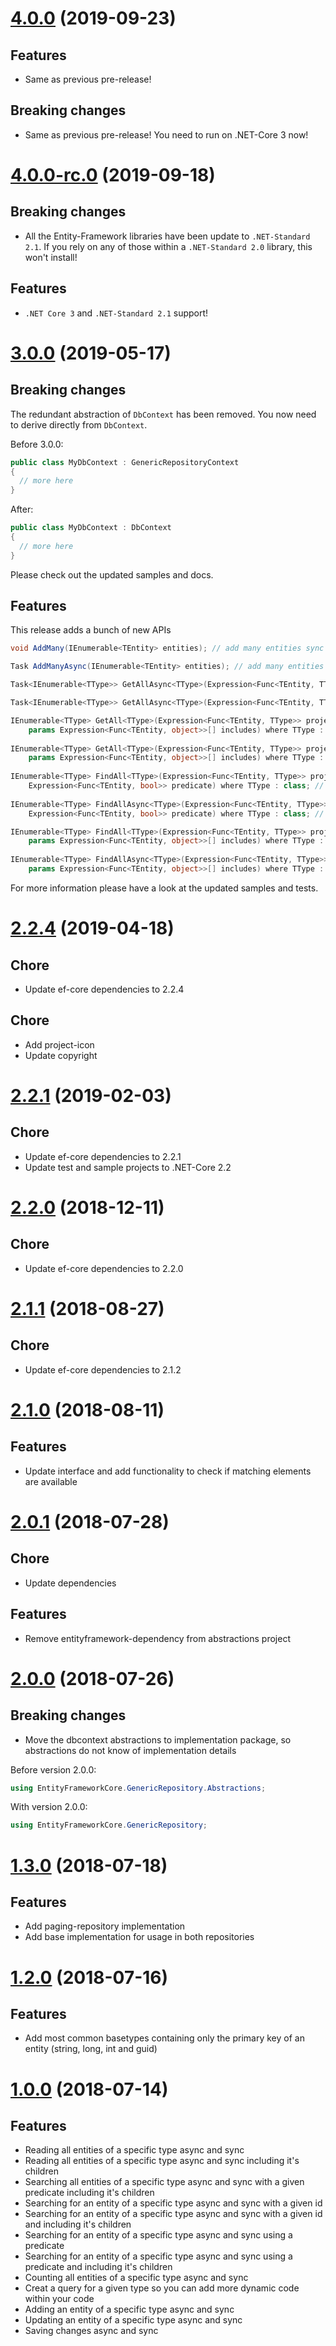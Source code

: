 # [4.0.0](https://www.nuget.org/packages/CleanCodeLabs.EntityFrameworkCore.GenericRepository/4.0.0) (2019-09-23)

## Features

* Same as previous pre-release!

## Breaking changes

* Same as previous pre-release! You need to run on .NET-Core 3 now!

# [4.0.0-rc.0](https://www.nuget.org/packages/CleanCodeLabs.EntityFrameworkCore.GenericRepository/4.0.0-rc.0) (2019-09-18)

## Breaking changes

* All the Entity-Framework libraries have been update to `.NET-Standard 2.1`. If you rely on any of those within a `.NET-Standard 2.0` library, this won't install!

## Features

* `.NET Core 3` and `.NET-Standard 2.1` support!

# [3.0.0](https://www.nuget.org/packages/CleanCodeLabs.EntityFrameworkCore.GenericRepository/3.0.0) (2019-05-17)

## Breaking changes

The redundant abstraction of `DbContext` has been removed. You now need to derive directly from `DbContext`.

Before 3.0.0:

```csharp
public class MyDbContext : GenericRepositoryContext 
{
  // more here
}
```

After:

```csharp
public class MyDbContext : DbContext 
{
  // more here
}
```

Please check out the updated samples and docs.

## Features

This release adds a bunch of new APIs

```csharp
void AddMany(IEnumerable<TEntity> entities); // add many entities sync

Task AddManyAsync(IEnumerable<TEntity> entities); // add many entities async

Task<IEnumerable<TType>> GetAllAsync<TType>(Expression<Func<TEntity, TType>> projectToFunc) where TType : class; // load all into a projection sync

Task<IEnumerable<TType>> GetAllAsync<TType>(Expression<Func<TEntity, TType>> projectToFunc) where TType : class; // load all into a projection async

IEnumerable<TType> GetAll<TType>(Expression<Func<TEntity, TType>> projectToFunc, 
    params Expression<Func<TEntity, object>>[] includes) where TType : class; // load all into a projection with includes sync
            
IEnumerable<TType> GetAll<TType>(Expression<Func<TEntity, TType>> projectToFunc,
    params Expression<Func<TEntity, object>>[] includes) where TType : class; // load all into a projection with includes async
    
IEnumerable<TType> FindAll<TType>(Expression<Func<TEntity, TType>> projectToFunc, 
    Expression<Func<TEntity, bool>> predicate) where TType : class; // find all and load result into a projection sync
    
IEnumerable<TType> FindAllAsync<TType>(Expression<Func<TEntity, TType>> projectToFunc, 
    Expression<Func<TEntity, bool>> predicate) where TType : class; // find all and load result into a projection async

IEnumerable<TType> FindAll<TType>(Expression<Func<TEntity, TType>> projectToFunc, Expression<Func<TEntity, bool>> predicate, 
    params Expression<Func<TEntity, object>>[] includes) where TType : class; // find all with includes and load result into a projection sync
    
IEnumerable<TType> FindAllAsync<TType>(Expression<Func<TEntity, TType>> projectToFunc, Expression<Func<TEntity, bool>> predicate, 
    params Expression<Func<TEntity, object>>[] includes) where TType : class; // find all with includes and load result into a projection async 
```

For more information please have a look at the updated samples and tests.

# [2.2.4](https://www.nuget.org/packages/CleanCodeLabs.EntityFrameworkCore.GenericRepository/2.2.4) (2019-04-18)

## Chore

* Update ef-core dependencies to 2.2.4

## Chore

* Add project-icon
* Update copyright

# [2.2.1](https://www.nuget.org/packages/CleanCodeLabs.EntityFrameworkCore.GenericRepository/2.2.1) (2019-02-03)

## Chore

* Update ef-core dependencies to 2.2.1
* Update test and sample projects to .NET-Core 2.2

# [2.2.0](https://www.nuget.org/packages/CleanCodeLabs.EntityFrameworkCore.GenericRepository/2.2.0) (2018-12-11)

## Chore

* Update ef-core dependencies to 2.2.0

# [2.1.1](https://www.nuget.org/packages/CleanCodeLabs.EntityFrameworkCore.GenericRepository/2.1.1) (2018-08-27)

## Chore

* Update ef-core dependencies to 2.1.2

# [2.1.0](https://www.nuget.org/packages/CleanCodeLabs.EntityFrameworkCore.GenericRepository/2.1.0) (2018-08-11)

## Features

* Update interface and add functionality to check if matching elements are available 

# [2.0.1](https://www.nuget.org/packages/CleanCodeLabs.EntityFrameworkCore.GenericRepository/2.0.1) (2018-07-28)


## Chore

* Update dependencies

## Features

* Remove entityframework-dependency from abstractions project

# [2.0.0](https://www.nuget.org/packages/CleanCodeLabs.EntityFrameworkCore.GenericRepository/2.0.0) (2018-07-26)

## Breaking changes

* Move the dbcontext abstractions to implementation package, so abstractions do not know of implementation details

Before version 2.0.0:
```c#
using EntityFrameworkCore.GenericRepository.Abstractions;
```

With version 2.0.0:
```c#
using EntityFrameworkCore.GenericRepository;
```

# [1.3.0](https://www.nuget.org/packages/CleanCodeLabs.EntityFrameworkCore.GenericRepository/1.3.0) (2018-07-18)

## Features

* Add paging-repository implementation
* Add base implementation for usage in both repositories 

# [1.2.0](https://www.nuget.org/packages/CleanCodeLabs.EntityFrameworkCore.GenericRepository/1.2.0) (2018-07-16)

## Features

* Add most common basetypes containing only the primary key of an entity (string, long, int and guid)

# [1.0.0](https://www.nuget.org/packages/CleanCodeLabs.EntityFrameworkCore.GenericRepository/1.0.0) (2018-07-14)

## Features

* Reading all entities of a specific type async and sync
* Reading all entities of a specific type async and sync including it's children
* Searching all entities of a specific type async and sync with a given predicate including it's children
* Searching for an entity of a specific type async and sync with a given id
* Searching for an entity of a specific type async and sync with a given id and including it's children
* Searching for an entity of a specific type async and sync using a predicate
* Searching for an entity of a specific type async and sync using a predicate and including it's children
* Counting all entities of a specific type async and sync
* Creat a query for a given type so you can add more dynamic code within your code
* Adding an entity of a specific type async and sync
* Updating an entity of a specific type async and sync
* Saving changes async and sync